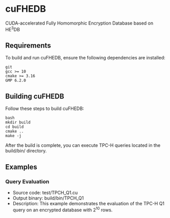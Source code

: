# cuFHEDB
CUDA-accelerated Fully Homomorphic Encryption Database based on HE<sup>3</sup>DB

## Requirements
To build and run cuFHEDB, ensure the following dependencies are installed:

```
git 
gcc >= 10
cmake >= 3.16
GMP 6.2.0
```


## Building cuFHEDB
Follow these steps to build cuFHEDB:

```
bash
mkdir build
cd build
cmake ..
make -j
```

After the build is complete, you can execute TPC-H queries located in the build/bin/ directory.


## Examples

### Query Evaluation

- Source code: test/TPCH_Q1.cu
- Output binary: build/bin/TPCH_Q1
- Description: This example demonstrates the evaluation of the TPC-H Q1 query on an encrypted database with 2<sup>10</sup> rows.

